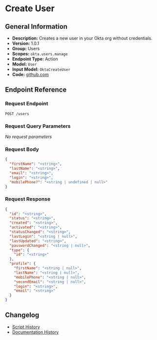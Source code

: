<!-- BEGIN GENERATED CONTENT -->
# Create User

## General Information

- **Description:** Creates a new user in your Okta org without credentials.
- **Version:** 1.0.1
- **Group:** Users
- **Scopes:** `okta.users.manage`
- **Endpoint Type:** Action
- **Model:** `User`
- **Input Model:** `OktaCreateUser`
- **Code:** [github.com](https://github.com/NangoHQ/integration-templates/tree/main/integrations/okta/actions/create-user.ts)


## Endpoint Reference

### Request Endpoint

`POST /users`

### Request Query Parameters

_No request parameters_

### Request Body

```json
{
  "firstName": "<string>",
  "lastName": "<string>",
  "email": "<string>",
  "login": "<string>",
  "mobilePhone?": "<string | undefined | null>"
}
```

### Request Response

```json
{
  "id": "<string>",
  "status": "<string>",
  "created": "<string>",
  "activated": "<string>",
  "statusChanged": "<string>",
  "lastLogin": "<string | null>",
  "lastUpdated": "<string>",
  "passwordChanged": "<string | null>",
  "type": {
    "id": "<string>"
  },
  "profile": {
    "firstName": "<string | null>",
    "lastName": "<string | null>",
    "mobilePhone": "<string | null>",
    "secondEmail": "<string | null>",
    "login": "<string>",
    "email": "<string>"
  }
}
```

## Changelog

- [Script History](https://github.com/NangoHQ/integration-templates/commits/main/integrations/okta/actions/create-user.ts)
- [Documentation History](https://github.com/NangoHQ/integration-templates/commits/main/integrations/okta/actions/create-user.md)

<!-- END  GENERATED CONTENT -->

